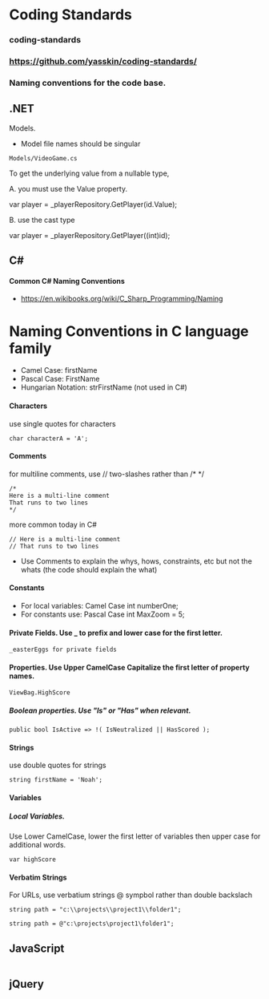 # Coding Standards
### coding-standards
### https://github.com/yasskin/coding-standards/

### Naming conventions for the code base.
 
## .NET

Models.

* Model file names should be singular
```
Models/VideoGame.cs
```

To get the underlying value from a nullable type, 

A. you must use the Value property.

var player = _playerRepository.GetPlayer(id.Value);

B. use the cast type 

var player = _playerRepository.GetPlayer((int)id);

## C#

#### Common C# Naming Conventions
* https://en.wikibooks.org/wiki/C_Sharp_Programming/Naming

# Naming Conventions in C language family
* Camel Case: firstName
* Pascal Case: FirstName 
* Hungarian Notation: strFirstName (not used in C#)

#### Characters

use single quotes for characters
```
char characterA = 'A';
```
#### Comments
for multiline comments, use // two-slashes rather than /* */
```
/*
Here is a multi-line comment
That runs to two lines
*/
```

more common today in C#
```
// Here is a multi-line comment
// That runs to two lines
```
* Use Comments to explain the whys, hows, constraints, etc but not the whats (the code should explain the what)

#### Constants

* For local variables: Camel Case int numberOne;
* For constants use: Pascal Case int MaxZoom = 5;

#### Private Fields. Use _ to prefix and lower case for the first letter.

```
_easterEggs for private fields 
```

#### Properties. Use Upper CamelCase Capitalize the first letter of property names.
```
ViewBag.HighScore
```

##### Boolean properties. Use "Is" or "Has" when relevant.
```
public bool IsActive => !( IsNeutralized || HasScored );
```

#### Strings

use double quotes for strings
```
string firstName = 'Noah';
```

#### Variables

##### Local Variables. 
Use Lower CamelCase, lower the first letter of variables then upper case for additional words.  
```
var highScore
```

#### Verbatim Strings 
For URLs, use verbatium strings @ sympbol rather than double backslach

```
string path = "c:\\projects\\project1\\folder1";

string path = @"c:\projects\project1\folder1";
```


## JavaScript

```

```

## jQuery

```

```
